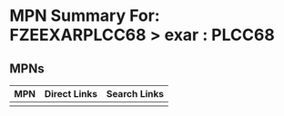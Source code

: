 



# MPN Summary For: FZEEXARPLCC68 > exar : PLCC68

## MPNs
  

|MPN|Direct Links|Search Links|
| :--- | :--- | :--- |
||||
